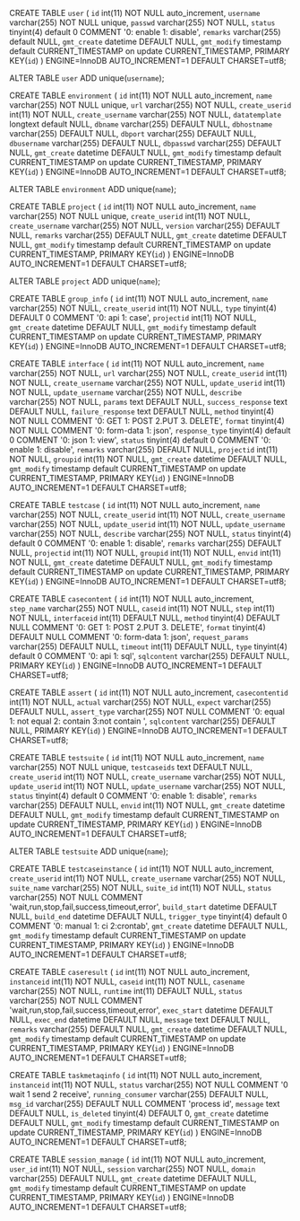 CREATE TABLE `user` (
`id` int(11) NOT NULL auto_increment,
`username` varchar(255) NOT NULL unique,
`passwd` varchar(255) NOT NULL,
`status` tinyint(4) default 0 COMMENT '0: enable 1: disable',
`remarks` varchar(255) default NULL,
`gmt_create` datetime DEFAULT NULL,
`gmt_modify` timestamp default CURRENT_TIMESTAMP on update CURRENT_TIMESTAMP,
PRIMARY KEY(`id`)
) ENGINE=InnoDB AUTO_INCREMENT=1 DEFAULT CHARSET=utf8;

ALTER TABLE `user` ADD unique(`username`);

CREATE TABLE `environment` (
`id` int(11) NOT NULL auto_increment,
`name` varchar(255) NOT NULL unique,
`url` varchar(255) NOT NULL,
`create_userid` int(11) NOT NULL,
`create_username` varchar(255) NOT NULL,
`datatemplate` longtext default NULL,
`dbname` varchar(255) DEFAULT NULL,
`dbhostname` varchar(255) DEFAULT NULL,
`dbport` varchar(255) DEFAULT NULL,
`dbusername` varchar(255) DEFAULT NULL,
`dbpasswd` varchar(255) DEFAULT NULL,
`gmt_create` datetime DEFAULT NULL,
`gmt_modify` timestamp default CURRENT_TIMESTAMP on update CURRENT_TIMESTAMP,
PRIMARY KEY(`id`)
) ENGINE=InnoDB AUTO_INCREMENT=1 DEFAULT CHARSET=utf8;

ALTER TABLE `environment` ADD unique(`name`);

CREATE TABLE `project` (
`id` int(11) NOT NULL auto_increment,
`name` varchar(255) NOT NULL unique,
`create_userid` int(11) NOT NULL,
`create_username` varchar(255) NOT NULL,
`version` varchar(255) DEFAULT NULL,
`remarks` varchar(255) DEFAULT NULL,
`gmt_create` datetime DEFAULT NULL,
`gmt_modify` timestamp default CURRENT_TIMESTAMP on update CURRENT_TIMESTAMP,
PRIMARY KEY(`id`)
) ENGINE=InnoDB AUTO_INCREMENT=1 DEFAULT CHARSET=utf8;

ALTER TABLE `project` ADD unique(`name`);

CREATE TABLE `group_info` (
`id` int(11) NOT NULL auto_increment,
`name` varchar(255) NOT NULL,
`create_userid` int(11) NOT NULL,
`type` tinyint(4) DEFAULT 0 COMMENT '0: api 1: case',
`projectid` int(11) NOT NULL,
`gmt_create` datetime DEFAULT NULL,
`gmt_modify` timestamp default CURRENT_TIMESTAMP on update CURRENT_TIMESTAMP,
PRIMARY KEY(`id`)
) ENGINE=InnoDB AUTO_INCREMENT=1 DEFAULT CHARSET=utf8;

CREATE TABLE `interface` (
`id` int(11) NOT NULL auto_increment,
`name` varchar(255) NOT NULL,
`url` varchar(255) NOT NULL,
`create_userid` int(11) NOT NULL,
`create_username` varchar(255) NOT NULL,
`update_userid` int(11) NOT NULL,
`update_username` varchar(255) NOT NULL,
`describe` varchar(255) NOT NULL,
`params` text DEFAULT NULL,
`success_response` text DEFAULT NULL,
`failure_response` text DEFAULT NULL,
`method` tinyint(4) NOT NULL COMMENT '0: GET 1: POST 2.PUT 3. DELETE',
`format` tinyint(4) NOT NULL COMMENT '0: form-data 1: json',
`response_type` tinyint(4) default 0 COMMENT '0: json 1: view',
`status` tinyint(4) default 0 COMMENT '0: enable 1: disable',
`remarks` varchar(255) DEFAULT NULL,
`projectid` int(11) NOT NULL,
`groupid` int(11) NOT NULL,
`gmt_create` datetime DEFAULT NULL,
`gmt_modify` timestamp default CURRENT_TIMESTAMP on update CURRENT_TIMESTAMP,
PRIMARY KEY(`id`)
) ENGINE=InnoDB AUTO_INCREMENT=1 DEFAULT CHARSET=utf8;

CREATE TABLE `testcase` (
`id` int(11) NOT NULL auto_increment,
`name` varchar(255) NOT NULL,
`create_userid` int(11) NOT NULL,
`create_username` varchar(255) NOT NULL,
`update_userid` int(11) NOT NULL,
`update_username` varchar(255) NOT NULL,
`describe` varchar(255) NOT NULL,
`status` tinyint(4) default 0 COMMENT '0: enable 1: disable',
`remarks` varchar(255) DEFAULT NULL,
`projectid` int(11) NOT NULL,
`groupid` int(11) NOT NULL,
`envid` int(11) NOT NULL,
`gmt_create` datetime DEFAULT NULL,
`gmt_modify` timestamp default CURRENT_TIMESTAMP on update CURRENT_TIMESTAMP,
PRIMARY KEY(`id`)
) ENGINE=InnoDB AUTO_INCREMENT=1 DEFAULT CHARSET=utf8;

CREATE TABLE `casecontent` (
`id` int(11) NOT NULL auto_increment,
`step_name` varchar(255) NOT NULL,
`caseid` int(11) NOT NULL,
`step` int(11) NOT NULL,
`interfaceid` int(11) DEFAULT NULL,
`method` tinyint(4) DEFAULT NULL COMMENT '0: GET 1: POST 2.PUT 3. DELETE',
`format` tinyint(4) DEFAULT NULL COMMENT '0: form-data 1: json',
`request_params` varchar(255) DEFAULT NULL,
`timeout` int(11) DEFAULT NULL,
`type` tinyint(4) default 0 COMMENT '0: api 1: sql',
`sqlcontent` varchar(255) DEFAULT NULL,
PRIMARY KEY(`id`)
) ENGINE=InnoDB AUTO_INCREMENT=1 DEFAULT CHARSET=utf8;

CREATE TABLE `assert` (
`id` int(11) NOT NULL auto_increment,
`casecontentid` int(11) NOT NULL,
`actual` varchar(255) NOT NULL,
`expect` varchar(255) DEFAULT NULL,
`assert_type` varchar(255) NOT NULL COMMENT '0: equal 1: not equal 2: contain 3:not contain ',
`sqlcontent` varchar(255) DEFAULT NULL,
PRIMARY KEY(`id`)
) ENGINE=InnoDB AUTO_INCREMENT=1 DEFAULT CHARSET=utf8;

CREATE TABLE `testsuite` (
`id` int(11) NOT NULL auto_increment,
`name` varchar(255) NOT NULL unique,
`testcaseids` text DEFAULT NULL,
`create_userid` int(11) NOT NULL,
`create_username` varchar(255) NOT NULL,
`update_userid` int(11) NOT NULL,
`update_username` varchar(255) NOT NULL,
`status` tinyint(4) default 0 COMMENT '0: enable 1: disable',
`remarks` varchar(255) DEFAULT NULL,
`envid` int(11) NOT NULL,
`gmt_create` datetime DEFAULT NULL,
`gmt_modify` timestamp default CURRENT_TIMESTAMP on update CURRENT_TIMESTAMP,
PRIMARY KEY(`id`)
) ENGINE=InnoDB AUTO_INCREMENT=1 DEFAULT CHARSET=utf8;

ALTER TABLE `testsuite` ADD unique(`name`);

CREATE TABLE `testcaseinstance` (
`id` int(11) NOT NULL auto_increment,
`create_userid` int(11) NOT NULL,
`create_username` varchar(255) NOT NULL,
`suite_name` varchar(255) NOT NULL,
`suite_id` int(11) NOT NULL,
`status` varchar(255) NOT NULL COMMENT 'wait,run,stop,fail,success,timeout,error',
`build_start` datetime DEFAULT NULL,
`build_end` datetime DEFAULT NULL,
`trigger_type` tinyint(4) default 0 COMMENT '0: manual 1: ci 2:crontab',
`gmt_create` datetime DEFAULT NULL,
`gmt_modify` timestamp default CURRENT_TIMESTAMP on update CURRENT_TIMESTAMP,
PRIMARY KEY(`id`)
) ENGINE=InnoDB AUTO_INCREMENT=1 DEFAULT CHARSET=utf8;

CREATE TABLE `caseresult` (
`id` int(11) NOT NULL auto_increment,
`instanceid` int(11) NOT NULL,
`caseid` int(11) NOT NULL,
`casename` varchar(255) NOT NULL,
`runtime` int(11) DEFAULT NULL,
`status` varchar(255) NOT NULL COMMENT 'wait,run,stop,fail,success,timeout,error',
`exec_start` datetime DEFAULT NULL,
`exec_end` datetime DEFAULT NULL,
`message` text DEFAULT NULL,
`remarks` varchar(255) DEFAULT NULL,
`gmt_create` datetime DEFAULT NULL,
`gmt_modify` timestamp default CURRENT_TIMESTAMP on update CURRENT_TIMESTAMP,
PRIMARY KEY(`id`)
) ENGINE=InnoDB AUTO_INCREMENT=1 DEFAULT CHARSET=utf8;

CREATE TABLE `taskmetaqinfo` (
`id` int(11) NOT NULL auto_increment,
`instanceid` int(11) NOT NULL,
`status` varchar(255) NOT NULL COMMENT '0 wait 1 send 2 receive',
`running_consumer` varchar(255) DEFAULT NULL,
`msg_id` varchar(255) DEFAULT NULL COMMENT 'process id',
`message` text DEFAULT NULL,
`is_deleted` tinyint(4) DEFAULT 0,
`gmt_create` datetime DEFAULT NULL,
`gmt_modify` timestamp default CURRENT_TIMESTAMP on update CURRENT_TIMESTAMP,
PRIMARY KEY(`id`)
) ENGINE=InnoDB AUTO_INCREMENT=1 DEFAULT CHARSET=utf8;

CREATE TABLE `session_manage` (
`id` int(11) NOT NULL auto_increment,
`user_id` int(11) NOT NULL,
`session` varchar(255) NOT NULL,
`domain` varchar(255) DEFAULT NULL,
`gmt_create` datetime DEFAULT NULL,
`gmt_modify` timestamp default CURRENT_TIMESTAMP on update CURRENT_TIMESTAMP,
PRIMARY KEY(`id`)
) ENGINE=InnoDB AUTO_INCREMENT=1 DEFAULT CHARSET=utf8;












